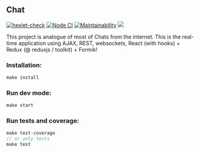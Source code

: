 ## Chat 

[![hexlet-check](https://github.com/boldurean/frontend-project-lvl4/actions/workflows/hexlet-check.yml/badge.svg)](https://github.com/boldurean/frontend-project-lvl4/actions)
[![Node CI](https://github.com/boldurean/frontend-project-lvl4/actions/workflows/nodejs.yml/badge.svg)](https://github.com/boldurean/frontend-project-lvl4/actions)
[![Maintainability](https://api.codeclimate.com/v1/badges/5c4075110e840775768d/maintainability)](https://codeclimate.com/github/boldurean/frontend-project-lvl4/maintainability)
[<img src="https://img.shields.io/badge/heroku-build-informational">](https://boldurean-chat.herokuapp.com/)

This project is analogue of most of Chats from the internet. This is the real-time application using AJAX, REST, websockets, React (with hooks) + Redux (@ reduxjs / toolkit) + Formik!


### Installation:

```js
make install
```

### Run dev mode:

```js
make start
```
### Run tests and coverage:

```js
make test-coverage 
// or only tests
make test
```
